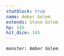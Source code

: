 ```yaml
---
statblock: true
name: Amber Golem
extends: Stone Golem
hp: 145
hit_dice: 145
---
```


```statblock
monster: Amber Golem
```